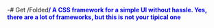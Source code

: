 -# Get /Fold</b>ed<b style="color:blue;">/
 A CSS framework for a simple UI without hassle. Yes, there are a lot of frameworks, but this is not your tipical one